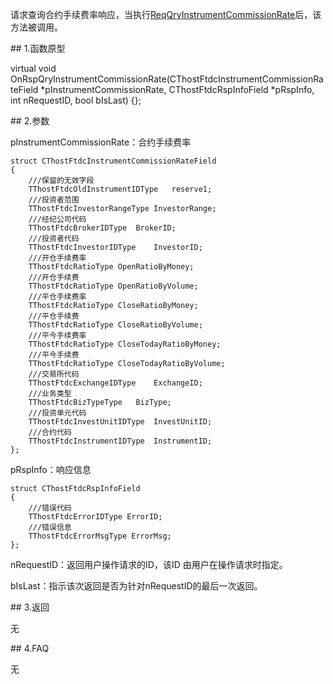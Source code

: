 <p>请求查询合约手续费率响应，当执行<a href="../../CTHOSTFTDCTRADERSPI/REQQRYINSTRUMENTCOMMISSIONRATE/">ReqQryInstrumentCommissionRate</a>后，该方法被调用。</p>
<span class="anchor" id="50a87d0f-2349-47ec-9695-9d73adfdff98"></span>
## 1.函数原型
<p>virtual void OnRspQryInstrumentCommissionRate(CThostFtdcInstrumentCommissionRateField *pInstrumentCommissionRate, CThostFtdcRspInfoField *pRspInfo, int nRequestID, bool bIsLast) {};</p>
<span class="anchor" id="c4c70478-02fc-4bb5-a215-5bc96b55e390"></span>
## 2.参数
<p>pInstrumentCommissionRate：合约手续费率</p>
<pre><code>struct CThostFtdcInstrumentCommissionRateField
{
    ///保留的无效字段
    TThostFtdcOldInstrumentIDType   reserve1;
    ///投资者范围
    TThostFtdcInvestorRangeType InvestorRange;
    ///经纪公司代码
    TThostFtdcBrokerIDType  BrokerID;
    ///投资者代码
    TThostFtdcInvestorIDType    InvestorID;
    ///开仓手续费率
    TThostFtdcRatioType OpenRatioByMoney;
    ///开仓手续费
    TThostFtdcRatioType OpenRatioByVolume;
    ///平仓手续费率
    TThostFtdcRatioType CloseRatioByMoney;
    ///平仓手续费
    TThostFtdcRatioType CloseRatioByVolume;
    ///平今手续费率
    TThostFtdcRatioType CloseTodayRatioByMoney;
    ///平今手续费
    TThostFtdcRatioType CloseTodayRatioByVolume;
    ///交易所代码
    TThostFtdcExchangeIDType    ExchangeID;
    ///业务类型
    TThostFtdcBizTypeType   BizType;
    ///投资单元代码
    TThostFtdcInvestUnitIDType  InvestUnitID;
    ///合约代码
    TThostFtdcInstrumentIDType  InstrumentID;
};
</code></pre>
<p>pRspInfo：响应信息</p>
<pre><code>struct CThostFtdcRspInfoField
{
    ///错误代码
    TThostFtdcErrorIDType ErrorID;
    ///错误信息
    TThostFtdcErrorMsgType ErrorMsg;
};
</code></pre>
<p>nRequestID：返回用户操作请求的ID，该ID 由用户在操作请求时指定。</p>
<p>bIsLast：指示该次返回是否为针对nRequestID的最后一次返回。</p>
<span class="anchor" id="e6af00a3-7517-489f-8c2f-b794338bdb7e"></span>
## 3.返回
<p>无</p>
<span class="anchor" id="1ffa4f4b-97d4-49f6-a4fd-11464d1ddc91"></span>
## 4.FAQ
<p>无</p>
